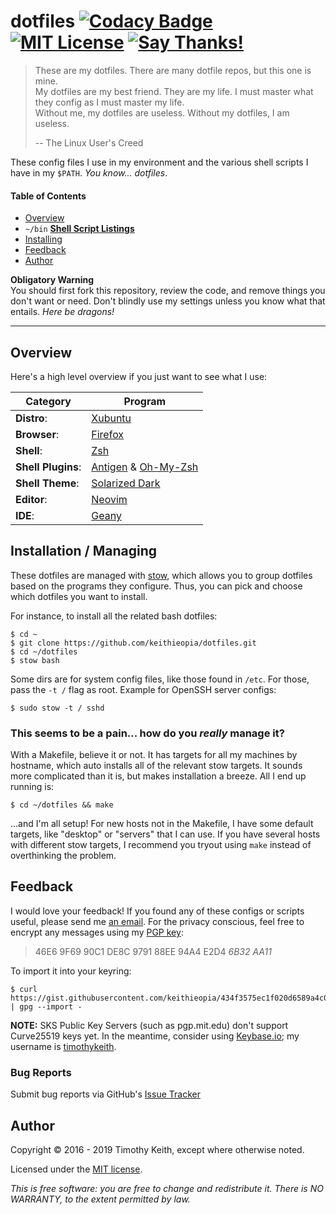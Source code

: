 # dotfiles [ ![Codacy Badge](https://api.codacy.com/project/badge/Grade/45075b8bb6664b8c82e1b5d1f707fe7c)](https://www.codacy.com/app/timothykeith/dotfiles) [![MIT License](https://img.shields.io/github/license/keithieopia/dotfiles.svg)](https://github.com/keithieopia/dotfiles/blob/master/LICENSE) [![Say Thanks!](https://img.shields.io/badge/Say%20Thanks-!-1EAEDB.svg)](https://saythanks.io/to/keithieopia)

> These are my dotfiles. There are many dotfile repos, but this one is mine.  
> My dotfiles are my best friend. They are my life. I must master what
> they config as I must master my life.  
> Without me, my dotfiles are useless. Without my dotfiles, I am useless.
>
> -- The Linux User's Creed

These config files I use in my environment and the various shell scripts
I have in my `$PATH`. *You know... dotfiles*.

#### Table of Contents
- [Overview](#overview)
- `~/bin` **[Shell Script Listings](https://github.com/keithieopia/dotfiles/tree/master/bin/bin#dotfiles-bin)**
- [Installing](#stow)
- [Feedback](#feedback)
- [Author](#author)

**Obligatory Warning**  
You should first fork this repository, review the code, and remove
things you don't want or need. Don't blindly use my settings unless you
know what that entails. *Here be dragons!*

---

## Overview
<a name="overview"></a>
Here's a high level overview if you just want to see what I use:

| Category           | Program                                                                              |
| ------------------ | ------------------------------------------------------------------------------------ |
| **Distro**:        | [Xubuntu](https://xubuntu.org/)                                                      |
| **Browser**:       | [Firefox](https://www.mozilla.org/en-US/firefox/new/)                                |
| **Shell**:         | [Zsh](http://zsh.sourceforge.net/)                                                   |
| **Shell Plugins**: | [Antigen](http://antigen.sharats.me/) & [Oh-My-Zsh](http://ohmyz.sh/)                |
| **Shell Theme**:   | [Solarized Dark](https://ethanschoonover.com/solarized/)                             |
| **Editor**:        | [Neovim](https://neovim.io/)                                                         |
| **IDE**:           | [Geany](https://www.geany.org/)                                                      |

## Installation / Managing
<a name="stow"></a>
These dotfiles are managed with [stow](http://www.gnu.org/software/stow/),
which allows you to group dotfiles based on the programs they configure.
Thus, you can pick and choose which dotfiles you want to install.  

For instance, to install all the related bash dotfiles:

```console
$ cd ~  
$ git clone https://github.com/keithieopia/dotfiles.git  
$ cd ~/dotfiles  
$ stow bash
```

Some dirs are for system config files, like those found in `/etc`. For
those, pass the `-t /` flag as root. Example for OpenSSH server configs:

```console
$ sudo stow -t / sshd
```

### This seems to be a pain... how do you *really* manage it?

With a Makefile, believe it or not. It has targets for all my machines
by hostname, which auto installs all of the relevant stow targets. It
sounds more complicated than it is, but makes installation a breeze. All
I end up running is:

```console
$ cd ~/dotfiles && make
```

...and I'm all setup! For new hosts not in the Makefile, I have some
default targets, like "desktop" or "servers" that I can use. If you have
several hosts with different stow targets, I recommend you tryout using
`make` instead of overthinking the problem.


## Feedback
I would love your feedback! If you found any of these configs or scripts
useful, please send me [an email](mailto:timothykeith@gmail.com). For
the privacy conscious, feel free to encrypt any messages using my
[PGP key](https://gist.githubusercontent.com/keithieopia/434f3575ec1f020d6589a4c01dc0847e/raw/2e0749f2966ff501ee28797a926229c081f7e652/timothykeith.pub.asc):

> 46E6 9F69 90C1 DE8C 9791 88EE 94A4 E2D4 *6B32 AA11*

To import it into your keyring:
```console
$ curl https://gist.githubusercontent.com/keithieopia/434f3575ec1f020d6589a4c01dc0847e/raw/2e0749f2966ff501ee28797a926229c081f7e652/timothykeith.pub.asc | gpg --import -
```

**NOTE:** SKS Public Key Servers (such as pgp.mit.edu) don't support
Curve25519 keys yet. In the meantime, consider using
[Keybase.io](https://keybase.io/); my username is [timothykeith](https://keybase.io/timothykeith).


### Bug Reports
Submit bug reports via GitHub's [Issue Tracker](https://github.com/keithieopia/dotfiles/issues)


## Author
Copyright &copy; 2016 - 2019 Timothy Keith, except where otherwise noted.

Licensed under the [MIT license](https://github.com/keithieopia/dotfiles/blob/master/LICENSE).

*This is free software: you are free to change and redistribute it.
There is NO WARRANTY, to the extent permitted by law.*
